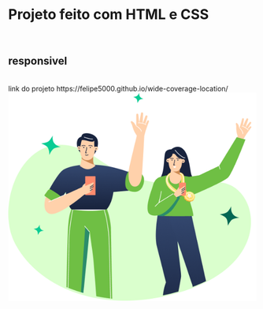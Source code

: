 <h1>Projeto feito com HTML e CSS</h1>  <br>
 <h2>responsivel</h2> <br>
 link do projeto  https://felipe5000.github.io/wide-coverage-location/
<img src="Photos/(Positive) Congratulation You get 40 point for your ride.png" alt="">
